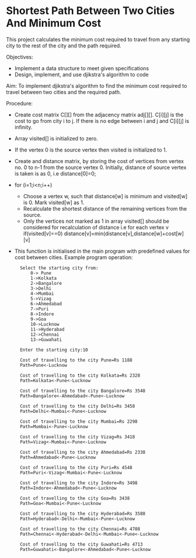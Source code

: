 # Shortest Path Between Two Cities And Minimum Cost 
This project calculates the minimum cost required to travel from any starting city to the rest of the city and the path required.  

Objectives:  
  - Implement a data structure to meet given specifications
  - Design, implement, and use djikstra's algorithm to code  

Aim: To implement djikstra's algorithm to find the minimum cost required to travel between two cities and the required path.  

Procedure:  
  - Create cost matrix C[][] from the adjacency matrix adj[][]. C[i][j] is the cost to go from city i to j. If there is no edge between i and j and C[i][j] is infinity.
  - Array visited[] is initialized to zero.
  - If the vertex 0 is the source vertex then visited is initialized to 1.
  -  Create and distance matrix, by storing the cost of vertices from vertex no. 0 to n-1 from the source vertex 0. Initially, distance of source vertex is taken is as 0, i.e distance[0]=0;
  - for (i=1;i<n;i++)
    - Choose a vertex w, such that distance[w] is minimum and visited[w] is 0. Mark visited[w] as 1.
    - Recalculate the shortest distance of the remaining vertices from the source.
    - Only the vertices not marked as 1 in array visited[] should be considered for recalculation of distance i.e for each vertex v if(visited[v]==0) distance[v]=min(distance[v],distance[w]+cost[w][v]
  - This function is initialised in the main program with predefined values for cost between cities. Example program operation:
          
          Select the starting city from:
              0-> Pune
              1->Kolkata
              2->Bangalore
              3->Delhi
              4->Mumbai
              5->Vizag
              6->Ahmedabad
              7->Puri
              8->Indore
              9->Goa
              10->Lucknow
              11->Hyderabad
              12->Chennai
              13->Guwahati

          Enter the starting city:10

          Cost of travelling to the city Pune=Rs 1188
          Path=Pune<-Lucknow

          Cost of travelling to the city Kolkata=Rs 2328
          Path=Kolkata<-Pune<-Lucknow

          Cost of travelling to the city Bangalore=Rs 3548
          Path=Bangalore<-Ahmedabad<-Pune<-Lucknow

          Cost of travelling to the city Delhi=Rs 3458
          Path=Delhi<-Mumbai<-Pune<-Lucknow

          Cost of travelling to the city Mumbai=Rs 2298
          Path=Mumbai<-Pune<-Lucknow

          Cost of travelling to the city Vizag=Rs 3418
          Path=Vizag<-Mumbai<-Pune<-Lucknow

          Cost of travelling to the city Ahmedabad=Rs 2338
          Path=Ahmedabad<-Pune<-Lucknow

          Cost of travelling to the city Puri=Rs 4548
          Path=Puri<-Vizag<-Mumbai<-Pune<-Lucknow

          Cost of travelling to the city Indore=Rs 3498
          Path=Indore<-Ahmedabad<-Pune<-Lucknow

          Cost of travelling to the city Goa=Rs 3438
          Path=Goa<-Mumbai<-Pune<-Lucknow

          Cost of travelling to the city Hyderabad=Rs 3588
          Path=Hyderabad<-Delhi<-Mumbai<-Pune<-Lucknow

          Cost of travelling to the city Chennai=Rs 4708
          Path=Chennai<-Hyderabad<-Delhi<-Mumbai<-Pune<-Lucknow

          Cost of travelling to the city Guwahati=Rs 4713
          Path=Guwahati<-Bangalore<-Ahmedabad<-Pune<-Lucknow
          
